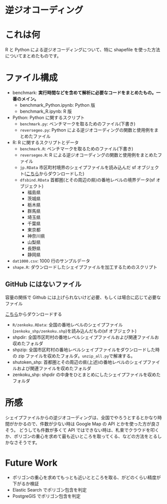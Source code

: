 逆ジオコーディング
===========================

# これは何
R と Python による逆ジオコーディングについて、特に shapefile を使った方法についてまとめたものです。

# ファイル構成
- benchmark: **実行時間などを含めて解析に必要なコードをまとめたもの。一番のメイン。**
    - benchmark_Python.ipynb: Python 版
    - benchmark_R.ipynb: R 版
- Python: Python に関するスクリプト
    - `benchmark.py`: ベンチマークを取るためのファイル(下書き)
    - `reversegeo.py`: Python による逆ジオコーディングの関数と使用例をまとめたファイル
- R: R に関するスクリプトとデータ
    - `benchmark.R`: ベンチマークを取るためのファイル(下書き)
    - `reversegeo.R`: R による逆ジオコーディングの関数と使用例をまとめたファイル
    - `jp.RData` 市区町村境界のシェイプファイルを読み込んだ sf オブジェクト([こちら](https://www.esrij.com/products/japan-shp/)からダウンロードした)
    - `dfsbind.RData` 首都圏(とその周辺の県)の番地レベルの境界データ(sf オブジェクト)
        -   福島県
        -   茨城県
        -   栃木県
        -   群馬県
        -   埼玉県
        -   千葉県
        -   東京都
        -   神奈川県
        -   山梨県
        -   長野県
        -   静岡県
- `dat1000.csv`: 1000 行のサンプルデータ
- `shape.R`: ダウンロードしたシェイプファイルを加工するためのスクリプト

## GitHub にはないファイル
容量の関係で Github には上げられないけど必要、もしくは場合に応じて必要なファイル

[こちら](https://drive.google.com/drive/folders/0B08TCnGdQZDWU2RoR0VBTW8yRHM?usp=sharing)からダウンロードする

- `R/zenkoku.RData`: 全国の番地レベルのシェイプファイル(`zenkoku_shp/zenkoku.shp`)を読み込んだもの(sf オブジェクト)
- shpdir: 全国市区町村の番地レベルシェイプファイルおよび関連ファイルお収めたフォルダ
- shpzip: 全国市区町村の番地レベルシェイプファイルをダウンロードした時の zip ファイルを収めたフォルダ。`unzip_all.py`で解凍する。
- shutoken_shp: 首都圏とその周辺の県(上述)の番地レベルのシェイプファイルおよび関連ファイルを収めたフォルダ
- zenkoku_shp: shpdir の中身をひとまとめにしたシェイプファイルを収めたフォルダ

# 所感
シェイプファイルからの逆ジオコーディングは、全国でやろうとするとかなり時間がかかるので、件数が少ない時は Google Map の API とかを使った方が良さそう。
どうしても件数が多くて API ではできない時は、札束でクラウドを叩くか、ポリゴンの重心を求めて最も近いところを取ってくる、などの方法をとるしかなさそうです。

# Future Work
- ポリゴンの重心を求めてもっとも近いとところを取る、がどのくらい精度が下がるか検証
- Elastic Search でポリゴン包含を判定
- PostgreGIS でポリゴン包含を判定

